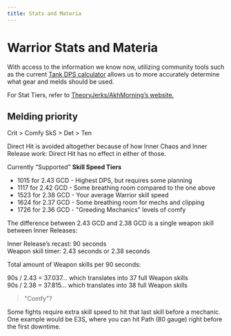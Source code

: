 ```yaml
---
title: Stats and Materia
---
```

# Warrior Stats and Materia

With access to the information we know now, utilizing community tools such as the current [Tank DPS calculator](https://bit.ly/TankDPSCalc520) allows us to more accurately determine what gear and melds should be used.

For Stat Tiers, refer to [TheoryJerks/AkhMorning’s website.](http://theoryjerks.akhmorning.com/stats/speed/)

## Melding priority

Crit > Comfy SkS > Det > Ten

Direct Hit is avoided altogether because of how Inner Chaos and Inner Release work: Direct Hit has no effect in either of those.

Currently “Supported” **Skill Speed Tiers**

* 1015 for 2.43 GCD - Highest DPS, but requires some planning
* 1117 for 2.42 GCD - Some breathing room compared to the one above
* 1523 for 2.38 GCD - Your average Warrior skill speed
* 1624 for 2.37 GCD - Some breathing room for mechs and clipping
* 1726 for 2.36 GCD - "Greeding Mechanics" levels of comfy

The difference between 2.43 GCD and 2.38 GCD is a single weapon skill between Inner Releases:

Inner Release’s recast: 90 seconds  
 Weapon skill timer: 2.43 seconds or 2.38 seconds

Total amount of Weapon skills per 90 seconds:

90s / 2.43 = 37.037… which translates into 37 full Weapon skills  
90s / 2.38 = 37.815… which translates into 38 full Weapon skills

> "Comfy"?

Some fights require extra skill speed to hit that last skill before a mechanic. One example would be E3S, where you can hit Path (80 gauge) right before the first downtime.